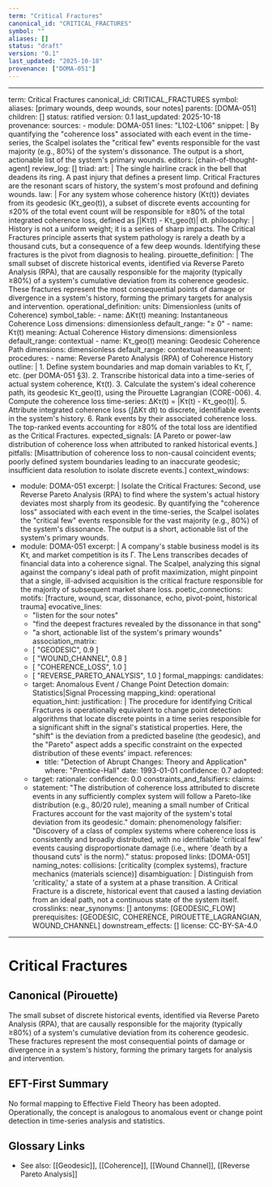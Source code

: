 ```yaml
---
term: "Critical Fractures"
canonical_id: "CRITICAL_FRACTURES"
symbol: ""
aliases: []
status: "draft"
version: "0.1"
last_updated: "2025-10-18"
provenance: ["DOMA-051"]
---
```


---
term: Critical Fractures
canonical_id: CRITICAL_FRACTURES
symbol:
aliases: [primary wounds, deep wounds, sour notes]
parents: [DOMA-051]
children: []
status: ratified
version: 0.1
last_updated: 2025-10-18
provenance:
  sources:
    - module: DOMA-051
      lines: "L102-L106"
      snippet: |
        By quantifying the "coherence loss" associated with each event in the time-series, the Scalpel isolates the "critical few" events responsible for the vast majority (e.g., 80%) of the system's dissonance. The output is a short, actionable list of the system's primary wounds.
  editors: [chain-of-thought-agent]
  review_log: []
triad:
  art: |
    The single hairline crack in the bell that deadens its ring. A past injury that defines a present limp. Critical Fractures are the resonant scars of history, the system's most profound and defining wounds.
  law: |
    For any system whose coherence history (Kτ(t)) deviates from its geodesic (Kτ_geo(t)), a subset of discrete events accounting for ≤20% of the total event count will be responsible for ≥80% of the total integrated coherence loss, defined as ∫|Kτ(t) - Kτ_geo(t)| dt.
  philosophy: |
    History is not a uniform weight; it is a series of sharp impacts. The Critical Fractures principle asserts that system pathology is rarely a death by a thousand cuts, but a consequence of a few deep wounds. Identifying these fractures is the pivot from diagnosis to healing.
pirouette_definition: |
  The small subset of discrete historical events, identified via Reverse Pareto Analysis (RPA), that are causally responsible for the majority (typically ≥80%) of a system's cumulative deviation from its coherence geodesic. These fractures represent the most consequential points of damage or divergence in a system's history, forming the primary targets for analysis and intervention.
operational_definition:
  units: Dimensionless (units of Coherence)
  symbol_table:
    - name: ΔKτ(t)
      meaning: Instantaneous Coherence Loss
      dimensions: dimensionless
      default_range: "≥ 0"
    - name: Kτ(t)
      meaning: Actual Coherence History
      dimensions: dimensionless
      default_range: contextual
    - name: Kτ_geo(t)
      meaning: Geodesic Coherence Path
      dimensions: dimensionless
      default_range: contextual
  measurement:
    procedures:
      - name: Reverse Pareto Analysis (RPA) of Coherence History
        outline: |
          1.  Define system boundaries and map domain variables to Kτ, Γ, etc. (per DOMA-051 §3).
          2.  Transcribe historical data into a time-series of actual system coherence, Kτ(t).
          3.  Calculate the system's ideal coherence path, its geodesic Kτ_geo(t), using the Pirouette Lagrangian (CORE-006).
          4.  Compute the coherence loss time-series: ΔKτ(t) = |Kτ(t) - Kτ_geo(t)|.
          5.  Attribute integrated coherence loss (∫ΔKτ dt) to discrete, identifiable events in the system's history.
          6.  Rank events by their associated coherence loss. The top-ranked events accounting for ≥80% of the total loss are identified as the Critical Fractures.
        expected_signals: [A Pareto or power-law distribution of coherence loss when attributed to ranked historical events.]
        pitfalls: [Misattribution of coherence loss to non-causal coincident events; poorly defined system boundaries leading to an inaccurate geodesic; insufficient data resolution to isolate discrete events.]
context_windows:
  - module: DOMA-051
    excerpt: |
      Isolate the Critical Fractures: Second, use Reverse Pareto Analysis (RPA) to find where the system's actual history deviates most sharply from its geodesic. By quantifying the "coherence loss" associated with each event in the time-series, the Scalpel isolates the "critical few" events responsible for the vast majority (e.g., 80%) of the system's dissonance. The output is a short, actionable list of the system's primary wounds.
  - module: DOMA-051
    excerpt: |
      A company's stable business model is its Kτ, and market competition is its Γ. The Lens transcribes decades of financial data into a coherence signal. The Scalpel, analyzing this signal against the company's ideal path of profit maximization, might pinpoint that a single, ill-advised acquisition is the critical fracture responsible for the majority of subsequent market share loss.
poetic_connections:
  motifs: [fracture, wound, scar, dissonance, echo, pivot-point, historical trauma]
  evocative_lines:
    - "listen for the sour notes"
    - "find the deepest fractures revealed by the dissonance in that song"
    - "a short, actionable list of the system's primary wounds"
  association_matrix:
    - [ "GEODESIC", 0.9 ]
    - [ "WOUND_CHANNEL", 0.8 ]
    - [ "COHERENCE_LOSS", 1.0 ]
    - [ "REVERSE_PARETO_ANALYSIS", 1.0 ]
formal_mappings:
  candidates:
    - target: Anomalous Event / Change Point Detection
      domain: Statistics|Signal Processing
      mapping_kind: operational
      equation_hint:
      justification: |
        The procedure for identifying Critical Fractures is operationally equivalent to change point detection algorithms that locate discrete points in a time series responsible for a significant shift in the signal's statistical properties. Here, the "shift" is the deviation from a predicted baseline (the geodesic), and the "Pareto" aspect adds a specific constraint on the expected distribution of these events' impact.
      references:
        - title: "Detection of Abrupt Changes: Theory and Application"
          where: "Prentice-Hall"
          date: 1993-01-01
      confidence: 0.7
  adopted:
    - target:
      rationale:
      confidence: 0.0
constraints_and_falsifiers:
  claims:
    - statement: "The distribution of coherence loss attributed to discrete events in any sufficiently complex system will follow a Pareto-like distribution (e.g., 80/20 rule), meaning a small number of Critical Fractures account for the vast majority of the system's total deviation from its geodesic."
      domain: phenomenology
      falsifier: "Discovery of a class of complex systems where coherence loss is consistently and broadly distributed, with no identifiable 'critical few' events causing disproportionate damage (i.e., where 'death by a thousand cuts' is the norm)."
      status: proposed
      links: [DOMA-051]
naming_notes:
  collisions: [criticality (complex systems), fracture mechanics (materials science)]
  disambiguation: |
    Distinguish from 'criticality,' a state of a system at a phase transition. A Critical Fracture is a discrete, historical event that caused a lasting deviation from an ideal path, not a continuous state of the system itself.
crosslinks:
  near_synonyms: []
  antonyms: [GEODESIC_FLOW]
  prerequisites: [GEODESIC, COHERENCE, PIROUETTE_LAGRANGIAN, WOUND_CHANNEL]
  downstream_effects: []
license: CC-BY-SA-4.0
---

# Critical Fractures

## Canonical (Pirouette)
The small subset of discrete historical events, identified via Reverse Pareto Analysis (RPA), that are causally responsible for the majority (typically ≥80%) of a system's cumulative deviation from its coherence geodesic. These fractures represent the most consequential points of damage or divergence in a system's history, forming the primary targets for analysis and intervention.

## EFT-First Summary
No formal mapping to Effective Field Theory has been adopted. Operationally, the concept is analogous to anomalous event or change point detection in time-series analysis and statistics.

## Glossary Links
- See also: [[Geodesic]], [[Coherence]], [[Wound Channel]], [[Reverse Pareto Analysis]]